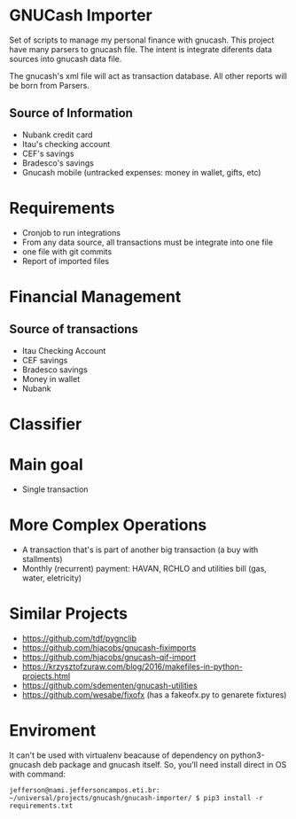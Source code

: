 # GNUCash Importer

Set of scripts to manage my personal finance with gnucash. This project have many parsers to gnucash file. The intent is integrate diferents data sources into gnucash data file.

The gnucash's xml file will act as transaction database. All other reports will be born from Parsers.

## Source of Information

* Nubank credit card
* Itau's checking account
* CEF's savings
* Bradesco's savings
* Gnucash mobile (untracked expenses: money in wallet, gifts, etc)

# Requirements

* Cronjob to run integrations
* From any data source, all transactions must be integrate into one file
* one file with git commits
* Report of imported files

# Financial Management

## Source of transactions

* Itau Checking Account
* CEF savings
* Bradesco savings
* Money in wallet
* Nubank

# Classifier

# Main goal

* Single transaction

# More Complex Operations

* A transaction that's is part of another big transaction (a buy with stallments)
* Monthly (recurrent) payment: HAVAN, RCHLO and utilities bill (gas, water, eletricity)

# Similar Projects

* https://github.com/tdf/pygnclib
* https://github.com/hjacobs/gnucash-fiximports
* https://github.com/hjacobs/gnucash-qif-import
* https://krzysztofzuraw.com/blog/2016/makefiles-in-python-projects.html
* https://github.com/sdementen/gnucash-utilities
* https://github.com/wesabe/fixofx (has a fakeofx.py to genarete fixtures)

# Enviroment

It can't be used with virtualenv beacause of dependency on python3-gnucash deb package and gnucash itself.
So, you'll need install direct in OS with command:
```
jefferson@nami.jeffersoncampos.eti.br: ~/universal/projects/gnucash/gnucash-importer/ $ pip3 install -r requirements.txt
```

